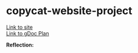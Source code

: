 # copycat-website-project

[Link to site](https://lydiay3590.github.io/copycat-website-project/)    
[Link to gDoc Plan](https://docs.google.com/document/d/17GQdXYd2OBr62yXMnJMVHa6feeB43CQ97eMXwb-kteI/edit?usp=sharing)   

**Reflection:**
